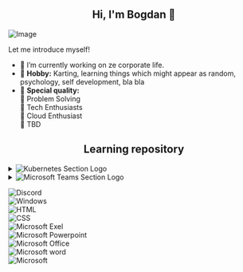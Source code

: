 <h2 align="center"> Hi, I'm Bogdan 👋 <br/></h2>                     
                    

![Image](https://img.shields.io/github/last-commit/bogdanescu25/bogdanescu25 )

 
 
Let me introduce myself! <br>

- 🔭 I’m currently working on ze corporate life.
- :art: <b>Hobby:</b> Karting, learning things which might appear as random, psychology, self development, bla bla
- :high_brightness: <b>Special quality:</b> <br>
        :beginner: Problem Solving <br>
        :beginner: Tech Enthusiasts <br>
        :beginner: Cloud Enthusiast <br>
        :beginner: TBD <br>

<h2 align="center">Learning repository</h2>
<details>
<summary><img src=https://img.shields.io/badge/kubernetes-239120?&style=for-the-badge&logo=kubernetes&logoColor=white alt="Kubernetes Section Logo"></summary><br>
<details>
<summary><b>4 Hours Kubernetes Bootcamp with Nana</b></summary><br>

I can't say this any other way: Nana is badass. This close to 4 hour crash course will teach you all the base concepts that are needed to understand what is a Kubernetes cluster, what it does and how it is used accordingly. The best thing is the <b>[repo](https://gitlab.com/nanuchi/youtube-tutorial-series)</b> that Nana shared, so the code from the entire video can be accessed afterwards. I oftenly use this as sample reference code, until I will probably make myself a nice list of Helm Charts. Don't know what a Helm Chart is? Watch the clip!

[![Watch the video](https://img.youtube.com/vi/X48VuDVv0do/0.jpg)](https://youtu.be/X48VuDVv0do) 

This was the first ever YouTube clip that got me so good, that I took the full 4 hours in a single serving. 5/5 it's a must see if you want a flash forward learning experience or even a simple refresher. Time and patience is a prerequisite for this one, but if you really want to learn something, no doubt you have to commit to it!

</details></details>

<details><summary><img src=https://img.shields.io/badge/Microsoft%20Teams-505AC9?&style=for-the-badge&logo=microsoft-teams&logoColor=white alt="Microsoft Teams Section Logo"></summary>
<details>
<summary><b>Teams Rooms Setup Step by Step</b></summary>

This was useful! It's a good overview for a Vendor Agnostic approach and looks only at the Microsoft Services related topic. 

[![Watch the video](https://img.youtube.com/vi/In-SzWX1Gtw/0.jpg)](https://youtu.be/In-SzWX1Gtw) 

</details></details>

![Discord](https://img.shields.io/badge/Discord-7289DA?style=for-the-badge&logo=discord&logoColor=white)<br>
![Windows](https://img.shields.io/badge/Windows-0078D6?style=for-the-badge&logo=windows&logoColor=white)<br>
![HTML](https://img.shields.io/badge/HTML-239120?style=for-the-badge&logo=html5&logoColor=white)<br>
![CSS](https://img.shields.io/badge/CSS-239120?&style=for-the-badge&logo=css3&logoColor=white)<br>
![Microsoft Exel](https://img.shields.io/badge/Microsoft_Excel-217346?style=for-the-badge&logo=microsoft-excel&logoColor=white)<br>
![Microsoft Powerpoint](https://img.shields.io/badge/Microsoft_PowerPoint-B7472A?style=for-the-badge&logo=microsoft-powerpoint&logoColor=white)<br>
![Microsoft Office](https://img.shields.io/badge/Microsoft_Office-D83B01?style=for-the-badge&logo=microsoft-office&logoColor=white)<br>
![Microsoft word](https://img.shields.io/badge/Microsoft_Word-2B579A?style=for-the-badge&logo=microsoft-word&logoColor=white)<br>
![Microsoft](https://img.shields.io/badge/Microsoft-666666?style=for-the-badge&logo=microsoft&logoColor=white)<br>


